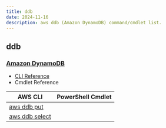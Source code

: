 ```yaml
---
title: ddb
date: 2024-11-16
description: aws ddb (Amazon DynamoDB) command/cmdlet list.
---
```


## ddb

### [Amazon DynamoDB](https://aws.amazon.com/dynamodb/)

* [CLI Reference](https://awscli.amazonaws.com/v2/documentation/api/latest/reference/ddb/index.html)
* Cmdlet Reference

|AWS CLI|PowerShell Cmdlet|
|----|----|
|[aws ddb put](https://awscli.amazonaws.com/v2/documentation/api/latest/reference/ddb/put.html)||
|[aws ddb select](https://awscli.amazonaws.com/v2/documentation/api/latest/reference/ddb/select.html)||

